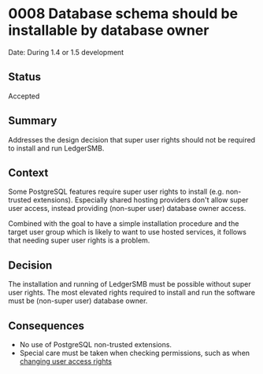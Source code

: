 # 0008 Database schema should be installable by database owner

Date: During 1.4 or 1.5 development

## Status

Accepted

## Summary

Addresses the design decision that super user rights should not be
required to install and run LedgerSMB.

## Context

Some PostgreSQL features require super user rights to install (e.g.
non-trusted extensions).  Especially shared hosting providers don't
allow super user access, instead providing (non-super user) database
owner access.

Combined with the goal to have a simple installation procedure and
the target user group which is likely to want to use hosted services,
it follows that needing super user rights is a problem.

## Decision

The installation and running of LedgerSMB must be possible without
super user rights.  The most elevated rights required to install and
run the software must be (non-super user) database owner.

## Consequences

- No use of PostgreSQL non-trusted extensions.
- Special care must be taken when checking permissions, such as
  when [changing user access rights](https://github.com/ledgersmb/LedgerSMB/blob/ca16f284a8380e6596f466e467e67483d95e3e05/sql/modules/admin.sql#L141-L146)
